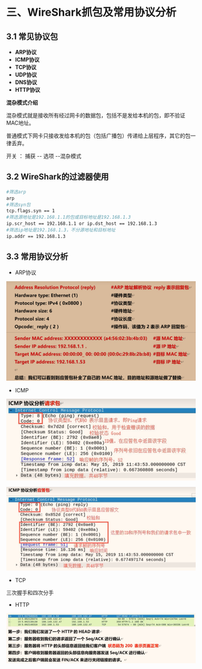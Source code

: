 # 三、WireShark抓包及常用协议分析

## 3.1  常见协议包

- **ARP协议**
- **ICMP协议**
- **TCP协议**
- **UDP协议**
- **DNS协议**
- **HTTP协议**

**混杂模式介绍**

混杂模式就是接收所有经过网卡的数据包，包括不是发给本机的包，即不验证
MAC地址。

普通模式下网卡只接收发给本机的包（包括广播包）传递给上层程序，其它的包一律丢弃。

开关 ： 捕获 -- 选项 --混杂模式



## 3.2  WireShark的过滤器使用

```bash
#筛选arp
arp
#筛选syn包
tcp.flags.syn == 1
#筛选源地址是192.168.1.1的包或目标地址是192.168.1.3
ip.scr_host == 192.168.1.1 or ip.dst_host == 192.168.1.3
#筛选ip地址是192.168.1.3，不分源地址和目标地址
ip.addr == 192.168.1.3
```



## 3.3  常用协议分析

- ARP协议

![image-20221115175620452](../images/PgpbDOMXBtLWQUK.png)

- ICMP

![image-20221116093939303](../images/pnGV5ODQYafX23T.png)

![image-20221116094003872](../images/eoWJTM2gDbPpN7Q.png)

- TCP

三次握手和四次分手

- HTTP

![image-20221116094714470](../images/e6SKWTlbG2qRdnF.png)




